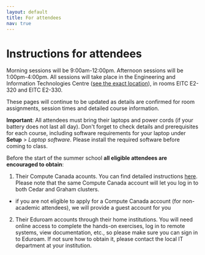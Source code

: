 ```yaml
---
layout: default
title: For attendees
nav: true
---
```


# Instructions for attendees

Morning sessions will be 9:00am-12:00pm. Afternoon sessions will be 1:00pm-4:00pm. All sessions will take
place in the Engineering and Information Technologies Centre (<a href="http://bit.ly/2JRAWay"
target="_blank">see the exact location</a>), in rooms EITC E2-320 and EITC E2-330.

These pages will continue to be updated as details are confirmed for room assignments, session times and
detailed course information.

**Important**: All attendees must bring their laptops and power cords (if your battery does not last all
day). Don't forget to check details and prerequisites for each course, including software requirements
for your laptop under **Setup** > *Laptop software*. Please install the required software before coming
to class.

Before the start of the summer school **all eligible attendees are encouraged to obtain**:

1. Their Compute Canada acounts. You can find detailed instructions
   [here](https://www.computecanada.ca/research-portal/account-management/apply-for-an-account). Please
   note that the same Compute Canada account will let you log in to both Cedar and Graham clusters.
  - if you are not eligible to apply for a Compute Canada account (for non-academic attendees), we will
    provide a guest account for you
2. Their Eduroam accounts through their home institutions. You will need online access to complete the
   hands-on exercises, log in to remote systems, view documentation, etc., so please make sure you can
   sign in to Eduroam. If not sure how to obtain it, please contact the local IT department at your
   institution.
